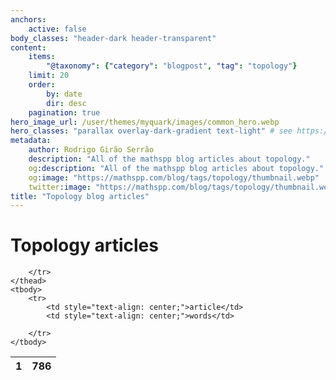 ```yaml
---
anchors:
    active: false
body_classes: "header-dark header-transparent"
content:
    items:
        "@taxonomy": {"category": "blogpost", "tag": "topology"}
    limit: 20
    order:
        by: date
        dir: desc
    pagination: true
hero_image_url: /user/themes/myquark/images/common_hero.webp
hero_classes: "parallax overlay-dark-gradient text-light" # see https://demo.getgrav.org/blog-skeleton/blog/hero-classes
metadata:
    author: Rodrigo Girão Serrão
    description: "All of the mathspp blog articles about topology."
    og:description: "All of the mathspp blog articles about topology."
    og:image: "https://mathspp.com/blog/tags/topology/thumbnail.webp"
    twitter:image: "https://mathspp.com/blog/tags/topology/thumbnail.webp"
title: "Topology blog articles"
---
```


# Topology articles


<table class="stats-table">
    <thead>
        <tr>
            <th style="text-align: center;">1</th>
            <th style="text-align: center;">786</th>
            
        </tr>
    </thead>
    <tbody>
        <tr>
            <td style="text-align: center;">article</td>
            <td style="text-align: center;">words</td>
            
        </tr>
    </tbody>
</table>